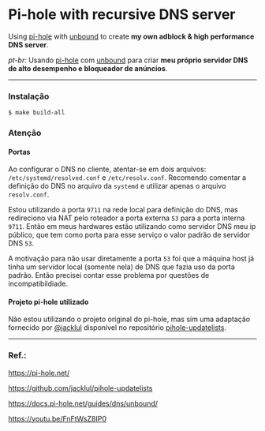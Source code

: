 # Pi-hole with recursive DNS server

Using [pi-hole](https://pi-hole.net/) with [unbound](https://docs.pi-hole.net/guides/dns/unbound/) to create **my own adblock & high performance DNS server**.

*pt-br:* Usando [pi-hole](https://pi-hole.net/) com [unbound](https://docs.pi-hole.net/guides/dns/unbound/) para criar **meu próprio servidor DNS de alto desempenho e bloqueador de anúncios**.

---

### Instalação

```bash
$ make build-all
```

### Atenção

#### Portas

Ao configurar o DNS no cliente, atentar-se em dois arquivos: `/etc/systemd/resolved.conf` e `/etc/resolv.conf`.
Recomendo comentar a definição do DNS no arquivo da `systemd` e utilizar apenas o arquivo `resolv.conf`.

Estou utilizando a porta `9711` na rede local para definição do DNS, mas redireciono via NAT pelo roteador a porta externa `53` para a porta interna `9711`. Então em meus hardwares estão utilizando como servidor DNS meu ip público, que tem como porta para esse serviço o valor padrão de servidor DNS `53`.

A motivação para não usar diretamente a porta `53` foi que a máquina host já tinha um servidor local (somente nela) de DNS que fazia uso da porta padrão. Então precisei contar esse problema por questões de incompatibildiade.

#### Projeto pi-hole utilizado

Não estou utilizando o projeto original do pi-hole, mas sim uma adaptação fornecido por [@jacklul](https://github.com/jacklul) disponível no repositório [pihole-updatelists](https://github.com/jacklul/pihole-updatelists).

---

### Ref.:

https://pi-hole.net/

https://github.com/jacklul/pihole-updatelists

https://docs.pi-hole.net/guides/dns/unbound/

https://youtu.be/FnFtWsZ8IP0

### 